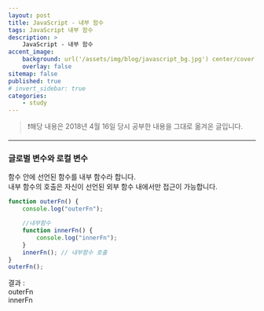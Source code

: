 ```yaml
---
layout: post
title: JavaScript - 내부 함수
tags: JavaScript 내부 함수
description: >
    JavaScript - 내부 함수
accent_image:
    background: url('/assets/img/blog/javascript_bg.jpg') center/cover
    overlay: false
sitemap: false
published: true
# invert_sidebar: true
categories:
    - study
---
```


> ❗️해당 내용은 2018년 4월 16일 당시 공부한 내용을 그대로 옮겨온 글입니다.

---

### 글로벌 변수와 로컬 변수

함수 안에 선언된 함수를 내부 함수라 합니다.<br>
내부 함수의 호출은 자신이 선언된 외부 함수 내에서만 접근이 가능합니다.<br>

```javascript
function outerFn() {
    console.log("outerFn");

    //내부함수
    function innerFn() {
        console.log("innerFn");
    }
    innerFn(); // 내부함수 호출
}
outerFn();
```

결과 :<br>
outerFn<br>
innerFn
<br>
